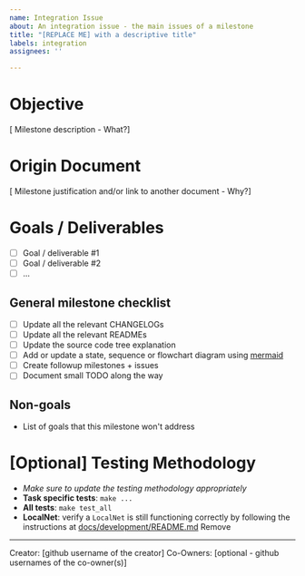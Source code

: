 ```yaml
---
name: Integration Issue
about: An integration issue - the main issues of a milestone
title: "[REPLACE ME] with a descriptive title"
labels: integration
assignees: ''

---
```


# Objective
[ Milestone description - What?]

# Origin Document
[ Milestone justification and/or link to another document - Why?]

# Goals / Deliverables
- [ ] Goal / deliverable #1
- [ ] Goal / deliverable #2
- [ ] ...

## General milestone checklist
- [ ] Update all the relevant CHANGELOGs
- [ ] Update all the relevant READMEs
- [ ] Update the source code tree explanation
- [ ] Add or update a state, sequence or flowchart diagram using [mermaid](https://mermaid-js.github.io/mermaid/)
- [ ] Create followup milestones + issues
- [ ] Document small TODO along the way

## Non-goals
- List of goals that this milestone won't address

# [Optional] Testing Methodology
- *Make sure to update the testing methodology appropriately*
- **Task specific tests**: `make ...` 
- **All tests**: `make test_all`
- **LocalNet**: verify a `LocalNet` is still functioning correctly by following the instructions at [docs/development/README.md](https://github.com/pokt-network/pocket/tree/main/docs/development)
Remove

---

Creator: [github username of the creator]
Co-Owners: [optional - github usernames of the co-owner(s)]
